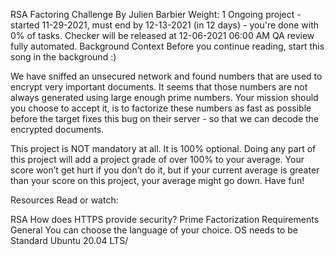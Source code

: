 RSA Factoring Challenge
 By Julien Barbier
  Weight: 1
   Ongoing project - started 11-29-2021, must end by 12-13-2021 (in 12 days) - you're done with 0% of tasks.
    Checker will be released at 12-06-2021 06:00 AM
     QA review fully automated.
     Background Context
     Before you continue reading, start this song in the background :)




We have sniffed an unsecured network and found numbers that are used to encrypt very important documents. It seems that those numbers are not always generated using large enough prime numbers. Your mission should you choose to accept it, is to factorize these numbers as fast as possible before the target fixes this bug on their server - so that we can decode the encrypted documents.

This project is NOT mandatory at all. It is 100% optional. Doing any part of this project will add a project grade of over 100% to your average. Your score won’t get hurt if you don’t do it, but if your current average is greater than your score on this project, your average might go down. Have fun!

Resources
Read or watch:

RSA
How does HTTPS provide security?
Prime Factorization
Requirements
General
You can choose the language of your choice.
OS needs to be Standard Ubuntu 20.04 LTS/
